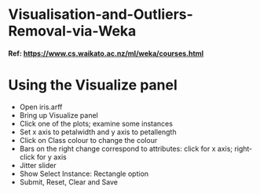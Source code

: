 # Visualisation-and-Outliers-Removal-via-Weka

#### Ref: https://www.cs.waikato.ac.nz/ml/weka/courses.html

# Using the Visualize panel

* Open iris.arff
* Bring up Visualize panel
* Click one of the plots; examine some instances
* Set x axis to petalwidth and y axis to petallength
* Click on Class colour to change the colour
*  Bars on the right change correspond to attributes: click for x axis;
right‐click for y axis
* Jitter slider
* Show Select Instance: Rectangle option
* Submit, Reset, Clear and Save
